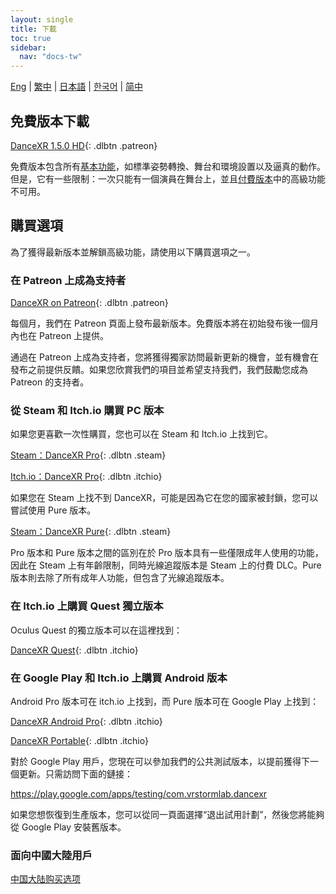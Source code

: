 ```yaml
---
layout: single
title: 下載
toc: true
sidebar:
  nav: "docs-tw"
---
```

[Eng](/dancexr/download) | [繁中](/tw/dancexr/download) | [日本語](/jp/dancexr/download) | [한국어](/kr/dancexr/download) | [简中](/zh/dancexr/download)


## 免費版本下載

[DanceXR 1.5.0 HD](https://github.com/alloystorm/dvvr/releases/tag/1.5.0){: .dlbtn .patreon} 

免費版本包含所有[基本功能](basic_features.md)，如標準姿勢轉換、舞台和環境設置以及逼真的動作。但是，它有一些限制：一次只能有一個演員在舞台上，並且[付費版本](pro_features.md)中的高級功能不可用。

## 購買選項
為了獲得最新版本並解鎖高級功能，請使用以下購買選項之一。

### 在 Patreon 上成為支持者

[DanceXR on Patreon](https://www.patreon.com/dvvr){: .dlbtn .patreon} 

每個月，我們在 Patreon 頁面上發布最新版本。免費版本將在初始發布後一個月內也在 Patreon 上提供。

通過在 Patreon 上成為支持者，您將獲得獨家訪問最新更新的機會，並有機會在發布之前提供反饋。如果您欣賞我們的項目並希望支持我們，我們鼓勵您成為 Patreon 的支持者。


### 從 Steam 和 Itch.io 購買 PC 版本

如果您更喜歡一次性購買，您也可以在 Steam 和 Itch.io 上找到它。

[Steam：DanceXR Pro](https://store.steampowered.com/app/1905510/DanceXR/){: .dlbtn .steam}

[Itch.io：DanceXR Pro](https://stormlab.itch.io/dvvr){: .dlbtn .itchio}

如果您在 Steam 上找不到 DanceXR，可能是因為它在您的國家被封鎖，您可以嘗試使用 Pure 版本。

[Steam：DanceXR Pure](https://store.steampowered.com/app/2193970/DanceXR_Pure/){: .dlbtn .steam}

Pro 版本和 Pure 版本之間的區別在於 Pro 版本具有一些僅限成年人使用的功能，因此在 Steam 上有年齡限制，同時光線追蹤版本是 Steam 上的付費 DLC。Pure 版本則去除了所有成年人功能，但包含了光線追蹤版本。


### 在 Itch.io 上購買 Quest 獨立版本

Oculus Quest 的獨立版本可以在這裡找到：

[DanceXR Quest](https://stormlab.itch.io/dancexr-quest){: .dlbtn .itchio}


### 在 Google Play 和 Itch.io 上購買 Android 版本

Android Pro 版本可在 itch.io 上找到，而 Pure 版本可在 Google Play 上找到：

[DanceXR Android Pro](https://stormlab.itch.io/dancexr-android){: .dlbtn .itchio}

[DanceXR Portable](https://play.google.com/store/apps/details?id=com.vrstormlab.dancexr){: .dlbtn .itchio}

對於 Google Play 用戶，您現在可以參加我們的公共測試版本，以提前獲得下一個更新。只需訪問下面的鏈接：

https://play.google.com/apps/testing/com.vrstormlab.dancexr

如果您想恢復到生產版本，您可以從同一頁面選擇“退出試用計劃”，然後您將能夠從 Google Play 安裝舊版本。


### 面向中國大陸用戶

[中国大陆购买选项](purchase_prc.md)